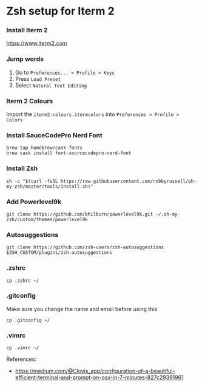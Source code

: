 # Zsh setup for Iterm 2

### Install Iterm 2
https://www.iterm2.com

### Jump words
1. Go to `Preferences... > Profile > Keys`
2. Press `Load Preset`
3. Select `Natural Text Editing`

### Iterm 2 Colours
Import the `iterm2-colours.itermcolors` into `Preferences > Profile > Colors`

### Install SauceCodePro Nerd Font
```
brew tap homebrew/cask-fonts
brew cask install font-sourcecodepro-nerd-font
```

### Install Zsh
```
sh -c "$(curl -fsSL https://raw.githubusercontent.com/robbyrussell/oh-my-zsh/master/tools/install.sh)"
```

### Add Powerlevel9k
```
git clone https://github.com/bhilburn/powerlevel9k.git ~/.oh-my-zsh/custom/themes/powerlevel9k
```

### Autosuggestions
```
git clone https://github.com/zsh-users/zsh-autosuggestions $ZSH_CUSTOM/plugins/zsh-autosuggestions
```

### .zshrc
```
cp .zshrc ~/
```

### .gitconfig
Make sure you change the name and email before using this
```
cp .gitconfig ~/
```

### .vimrc
```
cp .vimrc ~/
```

References:
- https://medium.com/@Clovis_app/configuration-of-a-beautiful-efficient-terminal-and-prompt-on-osx-in-7-minutes-827c29391961


